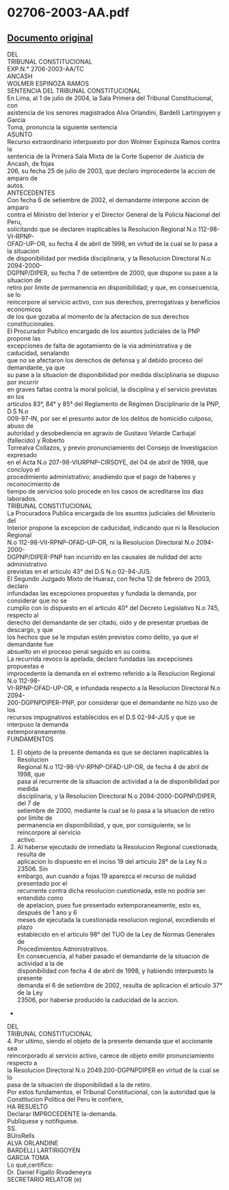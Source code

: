 
02706-2003-AA.pdf
=================
  
[Documento original](https://tc.gob.pe/jurisprudencia/2004/02706-2003-AA.pdf)  
---  
DEL  
TRIBUNAL CONSTITUCIONAL  
EXP.N.° 2706-2003-AA/TC  
ANCASH  
WOLMER ESPINOZA RAMOS  
SENTENCIA DEL TRIBUNAL CONSTITUCIONAL  
En Lima, al 1 de julio de 2004, la Sala Primera del Tribunal Constitucional, con  
asistencia de los senores magistrados Alva Orlandini, Bardelli Lartirigoyen y Garcia  
Toma, pronuncia la siguiente sentencia  
ASUNTO  
Recurso extraordinario interpuesto por don Wolmer Espinoza Ramos contra la  
sentencia de la Primera Sala Mixta de la Corte Superior de Justicia de Ancash, de fojas  
206, su fecha 25 de julio de 2003, que declaro improcedente la accion de amparo de  
autos.  
ANTECEDENTES  
Con fecha 6 de setiembre de 2002, el demandante interpone accion de amparo  
contra el Ministro del Interior y el Director General de la Policia Nacional del Peru,  
solicitando que se declaren inaplicables la Resolucion Regional N.o 112-98-VI-RPNP-  
OFAD-UP-OR, su fecha 4 de abril de 1998, en virtud de la cual se lo pasa a la situacion  
de disponibilidad por medida disciplinaria, y la Resolucion Directoral N.o 2094-2000-  
DGPNP/DIPER, su fecha 7 de setiembre de 2000, que dispone su pase a la situacion de  
retiro por limite de permanencia en disponibilidad; y que, en consecuencia, se lo  
reincorpore al servicio activo, con sus derechos, prerrogativas y beneficios economicos  
de los que gozaba al momento de la afectacion de sus derechos constitucionales.  
El Procurador Publico encargado de los asuntos judiciales de la PNP propone las  
excepciones de falta de agotamiento de la via administrativa y de caducidad, senalando  
que no se afectaron los derechos de defensa y al debido proceso del demandante, ya que  
su pase a la situacion de disponibilidad por medida disciplinaria se dispuso por incurrir  
en graves faltas contra la moral policial, la disciplina y el servicio previstas en los  
articulos 83°, 84° y 85° del Reglamento de Régimen Disciplinario de la PNP, D.S N.o  
009-97-IN, por ser el presunto autor de los delitos de homicidio culposo, abuso de  
autoridad y desobediencia en agravio de Gustavo Velarde Carbajal (fallecido) y Roberto  
Torrealva Collazos, y previo pronunciamiento del Consejo de Investigacion expresado  
en el Acta N.o 207-98-VIURPNP-CIRSOYE, del 04 de abril de 1998, que concluyo el  
procedimiento administrativo; anadiendo que el pago de haberes y reconocimiento de  
tiempo de servicios solo procede en los casos de acreditarse los dias laborados.  
TRIBUNAL CONSTITUCIONAL  
La Procuradora Publica encargada de los asuntos judiciales del Ministerio del  
Interior propone la excepcion de caducidad, indicando que ni la Resolucion Regional  
N.o 112-98-VII-RPNP-OFAD-UP-OR, ni la Resolucion Directoral N.o 2094-2000-  
DGPNP/DIPER-PNP han incurrido en las causales de nulidad del acto administrativo  
previstas en el articulo 43° del D.S N.o 02-94-JUS.  
El Segundo Juzgado Mixto de Huaraz, con fecha 12 de febrero de 2003, declaro  
infundadas las excepciones propuestas y fundada la demanda, por considerar que no se  
cumplio con lo dispuesto en el articulo 40° del Decreto Legislativo N.o 745, respecto al  
derecho del demandante de ser citado, oido y de presentar pruebas de descargo, y que  
los hechos que se le imputan estén previstos como delito, ya que el demandante fue  
absuelto en el proceso penal seguido en su contra.  
La recurrida revoco la apelada; declaro fundadas las excepciones propuestas e  
improcedente la demanda en el extremo referido a la Resolucion Regional N.o 112-98-  
VI-RPNP-OFAD-UP-OR, e infundada respecto a la Resolucion Directoral N.o 2094-  
200-DGPNPDIPER-PNP, por considerar que el demandante no hizo uso de los  
recursos impugnativos establecidos en el D.S 02-94-JUS y que se interpuso la demanda  
extemporaneamente.  
FUNDAMENTOS  
1. El objeto de la presente demanda es que se declaren inaplicables la Resolucion  
Regional N.o 112-98-VV-RPNP-OFAD-UP-OR, de fecha 4 de abril de 1998, que  
pasa al recurrente de la situacion de actividad a la de disponibilidad por medida  
disciplinaria, y la Resolucion Directoral N.o 2094-2000-DGPNP/DIPER, del 7 de  
setiembre de 2000, mediante la cual se lo pasa a la situacion de retiro por limite de  
permanencia en disponibilidad, y que, por consiguiente, se lo reincorpore al servicio  
activo.  
2. Al haberse ejecutado de inmediato la Resolucion Regional cuestionada, resulta de  
aplicacion lo dispuesto en el inciso 19 del articulo 28° de la Ley N.o 23506. Sin  
embargo, aun cuando a fojas 19 aparezca el recurso de nulidad presentado por el  
recurrente contra dicha resolucion cuestionada, este no podria ser entendido como  
de apelacion, pues fue presentado extemporaneamente, esto es, después de 1 ano y 6  
meses de ejecutada la cuestionada resolucion regional, excediendo el plazo  
establecido en el articulo 98° del TUO de la Ley de Normas Generales de  
Procedimientos Administrativos.  
En consecuencia, al haber pasado el demandante de la situacion de actividad a la de  
disponibilidad con fecha 4 de abril de 1998, y habiendo interpuesto la presente  
demanda el 6 de setiembre de 2002, resulta de aplicacion el articulo 37° de la Ley  
23506, por haberse producido la caducidad de la accion.  
-  
DEL  
TRIBUNAL CONSTITUCIONAL  
4. Por ultimo, siendo el objeto de la presente demanda que el accionante sea  
reincorporado al servicio activo, carece de objeto emitir pronunciamiento respecto a  
la Resolucion Directoral N.o 2049.200-DGPNPDIPER en virtud de la cual se lo  
pasa de la situacion de disponibilidad a la de retiro.  
Por estos fundamentos, el Tribunal Constitucional, con la autoridad que la  
Constitucion Politica del Peru le confiere,  
HA RESUELTO  
Declarar IMPROCEDENTE la-demanda.  
Publiquese y notifiquese.  
SS.  
BUroRells  
ALVA ORLANDINE  
BARDELLI LARTIRIGOYEN  
GARCIA TOMA  
Lo qué,certifico:  
Dr. Daniel Figallo Rivadeneyra  
SECRETARIO RELATOR (e)